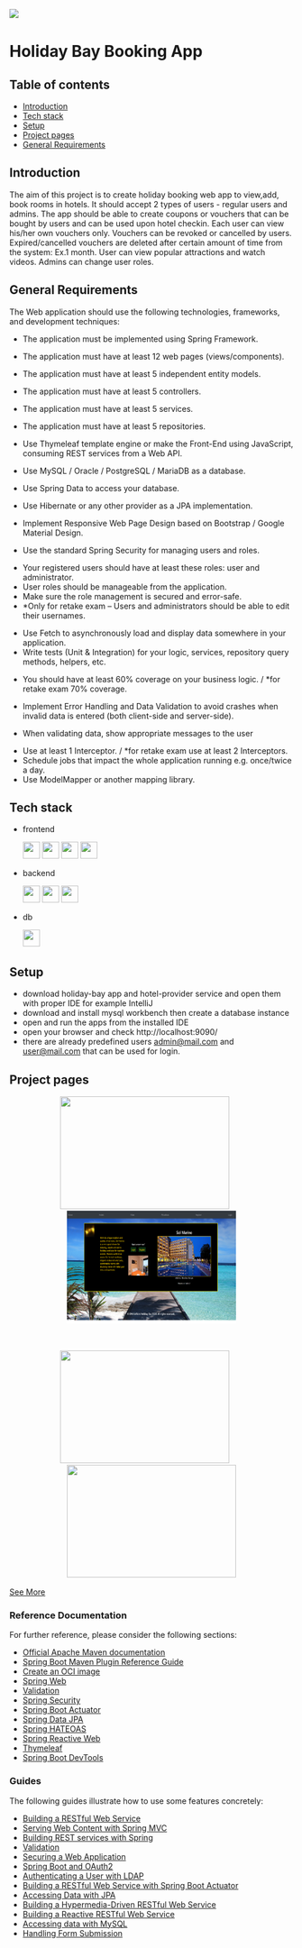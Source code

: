 <p>
 <img src="https://github.com/demarinov/softuni/blob/master/JavaWebModule/SpringAdvanced/ProjectDefense/pics/HolidayBayHome.png"
  />
</p>

# Holiday Bay Booking App

## Table of contents
* [Introduction](#introduction)
* [Tech stack](#tech-stack)
* [Setup](#setup)
* [Project pages](#project-pages)
* [General Requirements](#general-requirements)

## Introduction
The aim of this project is to create holiday booking web app to view,add, book rooms in hotels.
It should accept 2 types of users - regular users and admins.
The app should be able to create coupons or vouchers that can be bought by users and can be used upon hotel checkin.
Each user can view his/her own vouchers only.
Vouchers can be revoked or cancelled by users.
Expired/cancelled vouchers are deleted after certain amount of time from the system: Ex.1 month.
User can view popular attractions and watch videos.
Admins can change user roles.

## General Requirements

The Web application should use the following technologies, frameworks, and development techniques:
* The application must be implemented using Spring Framework.
*	The application must have at least 12 web pages (views/components).
*	The application must have at least 5 independent entity models.
*	The application must have at least 5 controllers.
*	The application must have at least 5 services.
*	The application must have at least 5 repositories.

*	Use Thymeleaf template engine or make the Front-End using JavaScript,
consuming REST services from a Web API.
*	Use MySQL / Oracle / PostgreSQL / MariaDB as a database.
*	Use Spring Data to access your database.
*	Use Hibernate or any other provider as a JPA implementation.

*	Implement Responsive Web Page Design based on Bootstrap / Google Material Design.
*	Use the standard Spring Security for managing users and roles.
   -	Your registered users should have at least these roles: user and administrator.
   -	User roles should be manageable from the application.
   -	Make sure the role management is secured and error-safe.
   -	*Only for retake exam – Users and administrators should be able to edit their usernames.

*	Use Fetch to asynchronously load and display data somewhere in your application.
*	Write tests (Unit & Integration) for your logic, services, repository query methods, helpers, etc.
   -	You should have at least 60% coverage on your business logic. / *for retake exam 70% coverage.

*	Implement Error Handling and Data Validation to avoid crashes when invalid data is entered
(both client-side and server-side).
   -	When validating data, show appropriate messages to the user

*	Use at least 1 Interceptor. / *for retake exam use at least 2 Interceptors.
*	Schedule jobs that impact the whole application running e.g. once/twice a day.
*	Use ModelМapper or another mapping library.

## Tech stack
  * frontend
    <p>
     <img src="https://cdn.jsdelivr.net/gh/devicons/devicon/icons/html5/html5-original.svg" width="30px" height="30px"/>
     <img src="https://cdn.jsdelivr.net/gh/devicons/devicon/icons/javascript/javascript-original.svg" width="30px" height="30px"/>
     <img src="https://cdn.jsdelivr.net/gh/devicons/devicon/icons/css3/css3-original.svg" width="30px" height="30px"/>
     <img src="https://cdn.jsdelivr.net/gh/devicons/devicon/icons/angularjs/angularjs-original.svg" width="30px" height="30px"/>
    </p>
  * backend
    <p>
     <img src="https://cdn.jsdelivr.net/gh/devicons/devicon/icons/java/java-original.svg" width="30px" height="30px"/>
     <img src="https://cdn.jsdelivr.net/gh/devicons/devicon/icons/spring/spring-original.svg" width="30px" height="30px"/>
     <img src="https://blog.softtek.com/hubfs/thymeleaf.png" width="30px" height="30px"/>
    </p>
  * db
    <p>
     <img src="https://cdn.jsdelivr.net/gh/devicons/devicon/icons/mysql/mysql-original.svg" width="30px" height="30px"/>
    </p>

## Setup
  * download holiday-bay app and hotel-provider service and open them with proper IDE for example IntelliJ
  * download and install mysql workbench then create a database instance
  * open and run the apps from the installed IDE
  * open your browser and check http://localhost:9090/
  * there are already predefined users admin@mail.com and user@mail.com that can be used for login.

## Project pages

<p align="center">
 <img src="https://github.com/demarinov/softuni/blob/master/JavaWebModule/SpringAdvanced/ProjectDefense/pics/HolidayBayHotels.png" width="300px" height="200px"/>
 &nbsp; &nbsp; &nbsp;
 <img src="https://github.com/demarinov/softuni/blob/master/JavaWebModule/SpringAdvanced/ProjectDefense/pics/HolidayBayHotelDetails.png" width="300px" height="200px"/>
</p>

<br/>

<p align="center">
 <img src="https://github.com/demarinov/softuni/blob/master/JavaWebModule/SpringAdvanced/ProjectDefense/pics/HolidayBayCashier.png" width="300px" height="200px"/>
 &nbsp; &nbsp; &nbsp;
 <img src="https://github.com/demarinov/softuni/blob/master/JavaWebModule/SpringAdvanced/ProjectDefense/pics/HolidayBayVouchers.png" width="300px" height="200px"/>
</p>

[See More](https://github.com/demarinov/softuni/edit/master/JavaWebModule/SpringAdvanced/ProjectDefense/pics)

### Reference Documentation

For further reference, please consider the following sections:

* [Official Apache Maven documentation](https://maven.apache.org/guides/index.html)
* [Spring Boot Maven Plugin Reference Guide](https://docs.spring.io/spring-boot/docs/2.7.2/maven-plugin/reference/html/)
* [Create an OCI image](https://docs.spring.io/spring-boot/docs/2.7.2/maven-plugin/reference/html/#build-image)
* [Spring Web](https://docs.spring.io/spring-boot/docs/2.7.2/reference/htmlsingle/#web)
* [Validation](https://docs.spring.io/spring-boot/docs/2.7.2/reference/htmlsingle/#io.validation)
* [Spring Security](https://docs.spring.io/spring-boot/docs/2.7.2/reference/htmlsingle/#web.security)
* [Spring Boot Actuator](https://docs.spring.io/spring-boot/docs/2.7.2/reference/htmlsingle/#actuator)
* [Spring Data JPA](https://docs.spring.io/spring-boot/docs/2.7.2/reference/htmlsingle/#data.sql.jpa-and-spring-data)
* [Spring HATEOAS](https://docs.spring.io/spring-boot/docs/2.7.2/reference/htmlsingle/#web.spring-hateoas)
* [Spring Reactive Web](https://docs.spring.io/spring-boot/docs/2.7.2/reference/htmlsingle/#web.reactive)
* [Thymeleaf](https://docs.spring.io/spring-boot/docs/2.7.2/reference/htmlsingle/#web.servlet.spring-mvc.template-engines)
* [Spring Boot DevTools](https://docs.spring.io/spring-boot/docs/2.7.2/reference/htmlsingle/#using.devtools)

### Guides

The following guides illustrate how to use some features concretely:

* [Building a RESTful Web Service](https://spring.io/guides/gs/rest-service/)
* [Serving Web Content with Spring MVC](https://spring.io/guides/gs/serving-web-content/)
* [Building REST services with Spring](https://spring.io/guides/tutorials/rest/)
* [Validation](https://spring.io/guides/gs/validating-form-input/)
* [Securing a Web Application](https://spring.io/guides/gs/securing-web/)
* [Spring Boot and OAuth2](https://spring.io/guides/tutorials/spring-boot-oauth2/)
* [Authenticating a User with LDAP](https://spring.io/guides/gs/authenticating-ldap/)
* [Building a RESTful Web Service with Spring Boot Actuator](https://spring.io/guides/gs/actuator-service/)
* [Accessing Data with JPA](https://spring.io/guides/gs/accessing-data-jpa/)
* [Building a Hypermedia-Driven RESTful Web Service](https://spring.io/guides/gs/rest-hateoas/)
* [Building a Reactive RESTful Web Service](https://spring.io/guides/gs/reactive-rest-service/)
* [Accessing data with MySQL](https://spring.io/guides/gs/accessing-data-mysql/)
* [Handling Form Submission](https://spring.io/guides/gs/handling-form-submission/)

